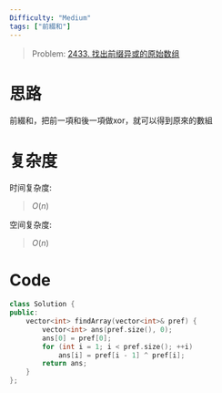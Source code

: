 ```yaml
---
Difficulty: "Medium"
tags: ["前綴和"]
---
```


> Problem: [2433. 找出前缀异或的原始数组](https://leetcode.cn/problems/find-the-original-array-of-prefix-xor/description/)

# 思路

前綴和，把前一項和後一項做xor，就可以得到原來的數組

# 复杂度

时间复杂度:
> $O(n)$

空间复杂度:
> $O(n)$

# Code
```C++
class Solution {
public:
    vector<int> findArray(vector<int>& pref) {
        vector<int> ans(pref.size(), 0); 
        ans[0] = pref[0];
        for (int i = 1; i < pref.size(); ++i) 
            ans[i] = pref[i - 1] ^ pref[i];
        return ans;
    }
};
```
  
